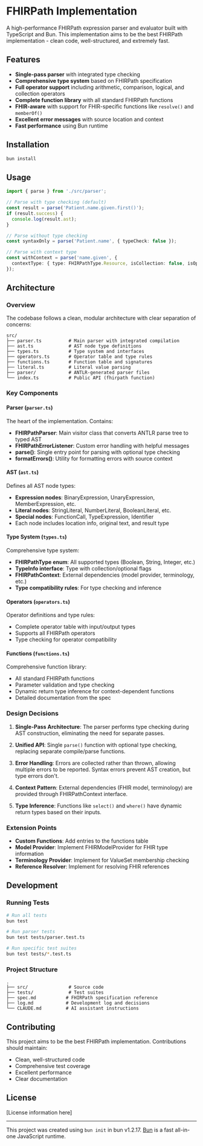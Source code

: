 # FHIRPath Implementation

A high-performance FHIRPath expression parser and evaluator built with TypeScript and Bun. This implementation aims to be the best FHIRPath implementation - clean code, well-structured, and extremely fast.

## Features

- **Single-pass parser** with integrated type checking
- **Comprehensive type system** based on FHIRPath specification
- **Full operator support** including arithmetic, comparison, logical, and collection operators
- **Complete function library** with all standard FHIRPath functions
- **FHIR-aware** with support for FHIR-specific functions like `resolve()` and `memberOf()`
- **Excellent error messages** with source location and context
- **Fast performance** using Bun runtime

## Installation

```bash
bun install
```

## Usage

```typescript
import { parse } from './src/parser';

// Parse with type checking (default)
const result = parse('Patient.name.given.first()');
if (result.success) {
  console.log(result.ast);
}

// Parse without type checking
const syntaxOnly = parse('Patient.name', { typeCheck: false });

// Parse with context type
const withContext = parse('name.given', {
  contextType: { type: FHIRPathType.Resource, isCollection: false, isOptional: false }
});
```

## Architecture

### Overview

The codebase follows a clean, modular architecture with clear separation of concerns:

```
src/
├── parser.ts          # Main parser with integrated compilation
├── ast.ts             # AST node type definitions
├── types.ts           # Type system and interfaces
├── operators.ts       # Operator table and type rules
├── functions.ts       # Function table and signatures
├── literal.ts         # Literal value parsing
├── parser/            # ANTLR-generated parser files
└── index.ts           # Public API (fhirpath function)
```

### Key Components

#### Parser (`parser.ts`)
The heart of the implementation. Contains:
- **FHIRPathParser**: Main visitor class that converts ANTLR parse tree to typed AST
- **FHIRPathErrorListener**: Custom error handling with helpful messages
- **parse()**: Single entry point for parsing with optional type checking
- **formatErrors()**: Utility for formatting errors with source context

#### AST (`ast.ts`)
Defines all AST node types:
- **Expression nodes**: BinaryExpression, UnaryExpression, MemberExpression, etc.
- **Literal nodes**: StringLiteral, NumberLiteral, BooleanLiteral, etc.
- **Special nodes**: FunctionCall, TypeExpression, Identifier
- Each node includes location info, original text, and result type

#### Type System (`types.ts`)
Comprehensive type system:
- **FHIRPathType enum**: All supported types (Boolean, String, Integer, etc.)
- **TypeInfo interface**: Type with collection/optional flags
- **FHIRPathContext**: External dependencies (model provider, terminology, etc.)
- **Type compatibility rules**: For type checking and inference

#### Operators (`operators.ts`)
Operator definitions and type rules:
- Complete operator table with input/output types
- Supports all FHIRPath operators
- Type checking for operator compatibility

#### Functions (`functions.ts`)
Comprehensive function library:
- All standard FHIRPath functions
- Parameter validation and type checking
- Dynamic return type inference for context-dependent functions
- Detailed documentation from the spec

### Design Decisions

1. **Single-Pass Architecture**: The parser performs type checking during AST construction, eliminating the need for separate passes.

2. **Unified API**: Single `parse()` function with optional type checking, replacing separate compile/parse functions.

3. **Error Handling**: Errors are collected rather than thrown, allowing multiple errors to be reported. Syntax errors prevent AST creation, but type errors don't.

4. **Context Pattern**: External dependencies (FHIR model, terminology) are provided through FHIRPathContext interface.

5. **Type Inference**: Functions like `select()` and `where()` have dynamic return types based on their inputs.

### Extension Points

- **Custom Functions**: Add entries to the functions table
- **Model Provider**: Implement FHIRModelProvider for FHIR type information
- **Terminology Provider**: Implement for ValueSet membership checking
- **Reference Resolver**: Implement for resolving FHIR references

## Development

### Running Tests

```bash
# Run all tests
bun test

# Run parser tests
bun test tests/parser.test.ts

# Run specific test suites
bun test tests/*.test.ts
```

### Project Structure

```
.
├── src/               # Source code
├── tests/             # Test suites
├── spec.md           # FHIRPath specification reference
├── log.md            # Development log and decisions
└── CLAUDE.md         # AI assistant instructions
```

## Contributing

This project aims to be the best FHIRPath implementation. Contributions should maintain:
- Clean, well-structured code
- Comprehensive test coverage
- Excellent performance
- Clear documentation

## License

[License information here]

---

This project was created using `bun init` in bun v1.2.17. [Bun](https://bun.sh) is a fast all-in-one JavaScript runtime.
